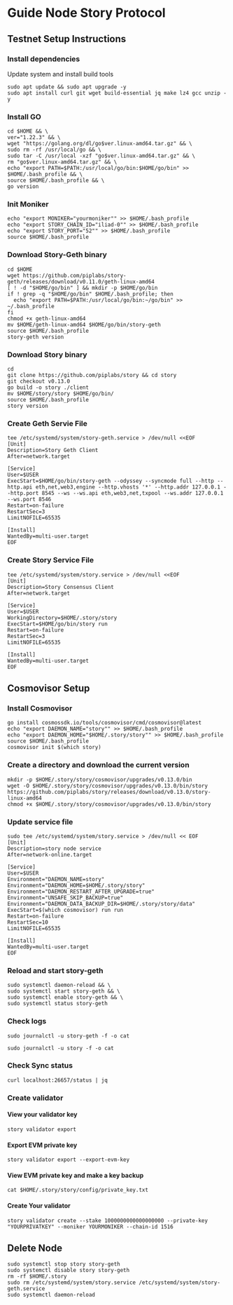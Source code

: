 # Guide Node Story Protocol

## Testnet Setup Instructions

### Install dependencies

Update system and install build tools
```
sudo apt update && sudo apt upgrade -y
sudo apt install curl git wget build-essential jq make lz4 gcc unzip -y
```

### Install GO
```
cd $HOME && \
ver="1.22.3" && \
wget "https://golang.org/dl/go$ver.linux-amd64.tar.gz" && \
sudo rm -rf /usr/local/go && \
sudo tar -C /usr/local -xzf "go$ver.linux-amd64.tar.gz" && \
rm "go$ver.linux-amd64.tar.gz" && \
echo "export PATH=$PATH:/usr/local/go/bin:$HOME/go/bin" >> $HOME/.bash_profile && \
source $HOME/.bash_profile && \
go version
```

### Init Moniker
```
echo "export MONIKER="yourmoniker"" >> $HOME/.bash_profile
echo "export STORY_CHAIN_ID="iliad-0"" >> $HOME/.bash_profile
echo "export STORY_PORT="52"" >> $HOME/.bash_profile
source $HOME/.bash_profile
```

### Download Story-Geth binary
```
cd $HOME
wget https://github.com/piplabs/story-geth/releases/download/v0.11.0/geth-linux-amd64
[ ! -d "$HOME/go/bin" ] && mkdir -p $HOME/go/bin
if ! grep -q "$HOME/go/bin" $HOME/.bash_profile; then
  echo "export PATH=$PATH:/usr/local/go/bin:~/go/bin" >> ~/.bash_profile
fi
chmod +x geth-linux-amd64
mv $HOME/geth-linux-amd64 $HOME/go/bin/story-geth
source $HOME/.bash_profile
story-geth version
```

### Download Story binary
```
cd
git clone https://github.com/piplabs/story && cd story
git checkout v0.13.0
go build -o story ./client
mv $HOME/story/story $HOME/go/bin/
source $HOME/.bash_profile
story version
```

### Create Geth Servie File
```
tee /etc/systemd/system/story-geth.service > /dev/null <<EOF
[Unit]
Description=Story Geth Client
After=network.target

[Service]
User=$USER
ExecStart=$HOME/go/bin/story-geth --odyssey --syncmode full --http --http.api eth,net,web3,engine --http.vhosts '*' --http.addr 127.0.0.1 --http.port 8545 --ws --ws.api eth,web3,net,txpool --ws.addr 127.0.0.1 --ws.port 8546
Restart=on-failure
RestartSec=3
LimitNOFILE=65535

[Install]
WantedBy=multi-user.target
EOF
```

### Create Story Service File
```
tee /etc/systemd/system/story.service > /dev/null <<EOF
[Unit]
Description=Story Consensus Client
After=network.target

[Service]
User=$USER
WorkingDirectory=$HOME/.story/story
ExecStart=$HOME/go/bin/story run
Restart=on-failure
RestartSec=3
LimitNOFILE=65535

[Install]
WantedBy=multi-user.target
EOF
```

## Cosmovisor Setup

### Install Cosmovisor
```
go install cosmossdk.io/tools/cosmovisor/cmd/cosmovisor@latest
echo "export DAEMON_NAME="story"" >> $HOME/.bash_profile
echo "export DAEMON_HOME="$HOME/.story/story"" >> $HOME/.bash_profile
source $HOME/.bash_profile
cosmovisor init $(which story)
```

### Create a directory and download the current version
```
mkdir -p $HOME/.story/story/cosmovisor/upgrades/v0.13.0/bin
wget -O $HOME/.story/story/cosmovisor/upgrades/v0.13.0/bin/story https://github.com/piplabs/story/releases/download/v0.13.0/story-linux-amd64
chmod +x $HOME/.story/story/cosmovisor/upgrades/v0.13.0/bin/story
```

### Update service file
```
sudo tee /etc/systemd/system/story.service > /dev/null << EOF
[Unit]
Description=story node service
After=network-online.target

[Service]
User=$USER
Environment="DAEMON_NAME=story"
Environment="DAEMON_HOME=$HOME/.story/story"
Environment="DAEMON_RESTART_AFTER_UPGRADE=true"
Environment="UNSAFE_SKIP_BACKUP=true"
Environment="DAEMON_DATA_BACKUP_DIR=$HOME/.story/story/data"
ExecStart=$(which cosmovisor) run run
Restart=on-failure
RestartSec=10
LimitNOFILE=65535

[Install]
WantedBy=multi-user.target
EOF
```

### Reload and start story-geth
```
sudo systemctl daemon-reload && \
sudo systemctl start story-geth && \
sudo systemctl enable story-geth && \
sudo systemctl status story-geth
```

### Check logs
```
sudo journalctl -u story-geth -f -o cat
```
```
sudo journalctl -u story -f -o cat
```

### Check Sync status
```
curl localhost:26657/status | jq
```

### Create validator
#### View your validator key
```
story validator export
```

#### Export EVM private key
```
story validator export --export-evm-key
```

#### View EVM private key and make a key backup
```
cat $HOME/.story/story/config/private_key.txt
```

#### Create Your validator
```
story validator create --stake 1000000000000000000 --private-key "YOURPRIVATKEY" --moniker YOURMONIKER --chain-id 1516
```

## Delete Node
```
sudo systemctl stop story story-geth
sudo systemctl disable story story-geth
rm -rf $HOME/.story
sudo rm /etc/systemd/system/story.service /etc/systemd/system/story-geth.service
sudo systemctl daemon-reload
```
